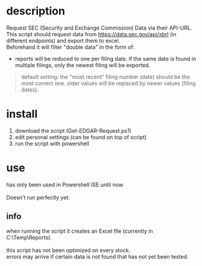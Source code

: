 # description

Request SEC (Security and Exchange Commission) Data via their API-URL. <br>
This script should request data from https://data.sec.gov/api/xbrl (in different endpoints) and export them to excel. <br>
Beforehand it will filter "double data" in the form of: <br>

- reports will be reduced to one per filing date. if the same date is found in multiple filings, only the newest filing will be exported.
> default setting: the "most recent" filing number (date) should be the most correct one. older values will be replaced by newer values (filing dates).

# install

1. download the script (Get-EDGAR-Request.ps1)
2. edit personal settings (can be found on top of script)
3. run the script with powershell

# use

has only been used in Powershell ISE until now. <br> <br>
Doesn't run perfectly yet. <br>

## info

when running the script it creates an Excel file (currently in C:\Temp\Reports\). <br>
 <br>
this script has not been optimized on every stock.  <br>
errors may arrive if certain data is not found that has not yet been tested. <br>
